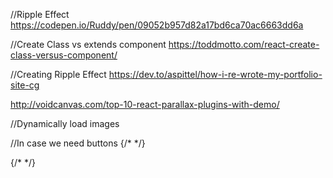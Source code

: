 //Ripple Effect 
https://codepen.io/Ruddy/pen/09052b957d82a17bd6ca70ac6663dd6a

//Create Class vs extends component 
https://toddmotto.com/react-create-class-versus-component/

//Creating Ripple Effect 
https://dev.to/aspittel/how-i-re-wrote-my-portfolio-site-cg



http://voidcanvas.com/top-10-react-parallax-plugins-with-demo/


//Dynamically load images


//In case we need buttons 
 {/* <ButtonR className="btn btn-explore btn-common-d" content="Explore Services" />
 <ButtonR className="btn btn-contact btn-common-d" content="Contact Us" />
            */}


 {/* <ButtonR  className="btn btn-explore btn-common-m" content="Explore Services" />
 <ButtonR  className="btn btn-contact btn-common-m" content="Explore Services" /> */}
